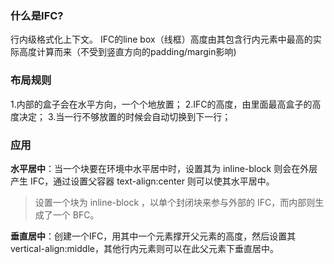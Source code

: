 ### 什么是IFC?
行内级格式化上下文。
IFC的line box（线框）高度由其包含行内元素中最高的实际高度计算而来（不受到竖直方向的padding/margin影响)
### 布局规则

1.内部的盒子会在水平方向，一个个地放置；
2.IFC的高度，由里面最高盒子的高度决定；
3.当一行不够放置的时候会自动切换到下一行；

### 应用

**水平居中**：当一个块要在环境中水平居中时，设置其为 inline-block 则会在外层产生 IFC，通过设置父容器 text-align:center 则可以使其水平居中。
> 设置一个块为 inline-block ，以单个封闭块来参与外部的 IFC，而内部则生成了一个 BFC。

**垂直居中**：创建一个IFC，用其中一个元素撑开父元素的高度，然后设置其 vertical-align:middle，其他行内元素则可以在此父元素下垂直居中。